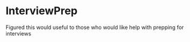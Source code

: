 # InterviewPrep
Figured this would useful to those who would like help with prepping for interviews
